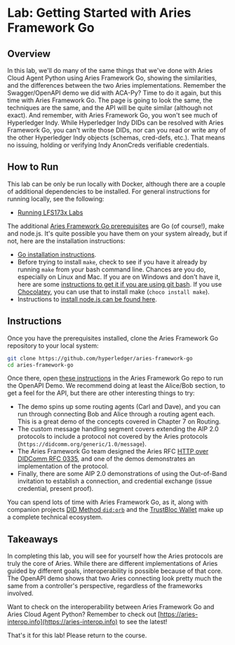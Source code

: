 # Lab: Getting Started with Aries Framework Go

## Overview

In this lab, we'll do many of the same things that we've done with Aries Cloud Agent Python using Aries Framework Go, showing
the similarities, and the differences between the two Aries implementations. Remember the Swagger/OpenAPI demo we did with ACA-Py?
Time to do it again, but this time with Aries Framework Go. The page is going to look the same, the techniques are the same, and
the API will be quite similar (although not exact). And remember, with Aries Framework Go, you won't see much of Hyperledger Indy.
While Hyperledger Indy DIDs can be resolved with Aries Framework Go, you can't write those DIDs, nor can you read or write any of
the other Hyperledger Indy objects (schemas, cred-defs, etc.). That means no issuing, holding or verifying Indy AnonCreds verifiable credentials.

## How to Run

This lab can be only be run locally with Docker, although there are a couple of additional dependencies to be installed. For general instructions for running locally, see the following:

- [Running LFS173x Labs](RunningLabs.md)

The additional [Aries Framework Go prerequisites](https://github.com/hyperledger/aries-framework-go/blob/main/docs/test/build.md#Prerequisites-(for-running-tests-and-demos)) are Go (of course!), make and node.js.  It's quite possible you have them on your system already, but if not, here are the installation instructions:

- [Go installation instructions](https://golang.org/doc/install).
- Before trying to install `make`, check to see if you have it already by running `make` from your bash command line. Chances are you do, especially on Linux and Mac. If you are on Windows and don't have it, here are some [instructions to get it if you are using git bash](https://gist.github.com/evanwill/0207876c3243bbb6863e65ec5dc3f058). If you use [Chocolatey](https://community.chocolatey.org/), you can use that to install make (`choco install make`).
- Instructions to [install node.js can be found here](https://nodejs.org/en/download/).

## Instructions

Once you have the prerequisites installed, clone the Aries Framework Go repository to your local system:

```bash
git clone https://github.com/hyperledger/aries-framework-go
cd aries-framework-go

```

Once there, open [these instructions](https://github.com/swcurran/aries-framework-go/blob/main/docs/rest/openapi_demo.md) in the Aries Framework Go repo to run the OpenAPI Demo. We recommend doing at least the Alice/Bob section, to get a feel for the API, but there are other interesting things to try:

- The demo spins up some routing agents (Carl and Dave), and you can run through connecting Bob and Alice through a routing agent each. This is a great demo of the concepts covered in Chapter 7 on Routing.
- The custom message handling segment covers extending the AIP 2.0 protocols to include a protocol not covered by the Aries protocols (`https://didcomm.org/generic/1.0/message`).
- The Aries Framework Go team designed the Aries RFC [HTTP over DIDComm RFC 0335](https://github.com/hyperledger/aries-rfcs/tree/master/features/0335-http-over-didcomm), and one of the demos demonstrates an implementation of the protocol.
- Finally, there are some AIP 2.0 demonstrations of using the Out-of-Band invitation to establish a connection, and credential exchange (issue credential, present proof).

You can spend lots of time with Aries Framework Go, as it, along with companion projects [DID Method `did:orb`](https://github.com/trustbloc/orb) and the [TrustBloc Wallet](https://github.com/trustbloc/wallet) make up a complete technical ecosystem.

## Takeaways

In completing this lab, you will see for yourself how the Aries protocols are truly the core of Aries. While there are different implementations of Aries guided by different goals, interoperability is possible because of that core. The OpenAPI demo shows that two Aries connecting look pretty much the same from a controller's perspective, regardless of the frameworks involved.

Want to check on the interoperability between Aries Framework Go and Aries Cloud Agent Python? Remember to check out [https://aries-interop.info](https://aries-interop.info) to see the latest!

That's it for this lab! Please return to the course.
